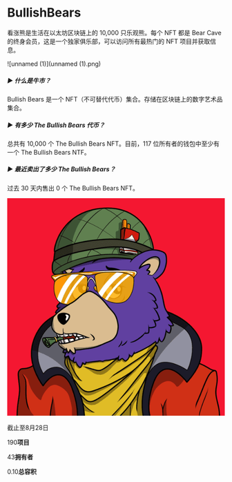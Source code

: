 # BullishBears

看涨熊是生活在以太坊区块链上的 10,000 只乐观熊。每个 NFT 都是 Bear Cave 的终身会员，这是一个独家俱乐部，可以访问所有最热门的 NFT 项目并获取信息。

![unnamed (1)](unnamed (1).png)

##### ▶ 什么是牛市？

Bullish Bears 是一个 NFT（不可替代代币）集合。存储在区块链上的数字艺术品集合。

##### ▶ 有多少 The Bullish Bears 代币？

总共有 10,000 个 The Bullish Bears NFT。目前，117 位所有者的钱包中至少有一个 The Bullish Bears NTF。

##### ▶ 最近卖出了多少 The Bullish Bears？

过去 30 天内售出 0 个 The Bullish Bears NFT。

![unnamed](unnamed.png)

截止至8月28日

190**项目**

43**拥有者**

0.10**总容积**
